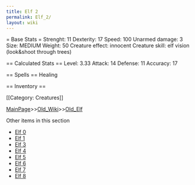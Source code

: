 ```yaml
---
title: Elf 2
permalink: Elf_2/
layout: wiki
---
```

= Base Stats =
 Strenght: 11
 Dexterity: 17
 Speed: 100
 Unarmed damage: 3
 Size: MEDIUM
 Weight: 50
 Creature effect: innocent
 Creature skill: elf vision (look&amp;shoot through trees)

== Calculated Stats ==
 Level: 3.33
 Attack: 14
 Defense: 11
 Accuracy: 17

== Spells ==
 Healing

== Inventory ==

[[Category: Creatures]]

[MainPage](/keeperrl_wiki/ "wikilink")>>[Old_Wiki](/keeperrl_wiki/Old_Wiki "wikilink")>>[Old_Elf](/keeperrl_wiki/Old_Elf "wikilink")

Other items in this section
-    [Elf 0](/keeperrl_wiki/Elf_0 "wikilink")
-    [Elf 1](/keeperrl_wiki/Elf_1 "wikilink")
-    [Elf 3](/keeperrl_wiki/Elf_3 "wikilink")
-    [Elf 4](/keeperrl_wiki/Elf_4 "wikilink")
-    [Elf 5](/keeperrl_wiki/Elf_5 "wikilink")
-    [Elf 6](/keeperrl_wiki/Elf_6 "wikilink")
-    [Elf 7](/keeperrl_wiki/Elf_7 "wikilink")
-    [Elf 8](/keeperrl_wiki/Elf_8 "wikilink")
